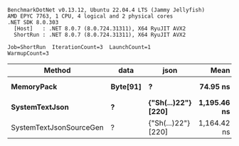 ```

BenchmarkDotNet v0.13.12, Ubuntu 22.04.4 LTS (Jammy Jellyfish)
AMD EPYC 7763, 1 CPU, 4 logical and 2 physical cores
.NET SDK 8.0.303
  [Host]   : .NET 8.0.7 (8.0.724.31311), X64 RyuJIT AVX2
  ShortRun : .NET 8.0.7 (8.0.724.31311), X64 RyuJIT AVX2

Job=ShortRun  IterationCount=3  LaunchCount=1  
WarmupCount=3  

```
| Method                  | data     | json                | Mean        | Error      | StdDev   | Min         | Max         | Gen0   | Allocated |
|------------------------ |--------- |-------------------- |------------:|-----------:|---------:|------------:|------------:|-------:|----------:|
| **MemoryPack**              | **Byte[91]** | **?**                   |    **74.95 ns** |   **3.998 ns** | **0.219 ns** |    **74.71 ns** |    **75.14 ns** | **0.0019** |     **168 B** |
| **SystemTextJson**          | **?**        | **{&quot;Sh(...)22&quot;} [220]** | **1,195.46 ns** | **108.992 ns** | **5.974 ns** | **1,190.26 ns** | **1,201.99 ns** | **0.0019** |     **168 B** |
| SystemTextJsonSourceGen | ?        | {&quot;Sh(...)22&quot;} [220] | 1,164.42 ns |  27.043 ns | 1.482 ns | 1,163.00 ns | 1,165.96 ns | 0.0019 |     168 B |
